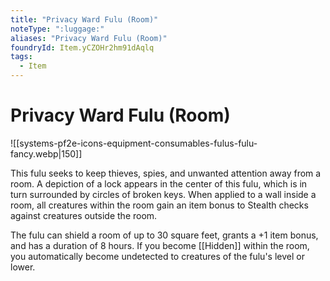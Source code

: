 ```yaml
---
title: "Privacy Ward Fulu (Room)"
noteType: ":luggage:"
aliases: "Privacy Ward Fulu (Room)"
foundryId: Item.yCZOHr2hm91dAqlq
tags:
  - Item
---
```


# Privacy Ward Fulu (Room)
![[systems-pf2e-icons-equipment-consumables-fulus-fulu-fancy.webp|150]]

This fulu seeks to keep thieves, spies, and unwanted attention away from a room. A depiction of a lock appears in the center of this fulu, which is in turn surrounded by circles of broken keys. When applied to a wall inside a room, all creatures within the room gain an item bonus to Stealth checks against creatures outside the room.

The fulu can shield a room of up to 30 square feet, grants a +1 item bonus, and has a duration of 8 hours. If you become [[Hidden]] within the room, you automatically become undetected to creatures of the fulu's level or lower.
